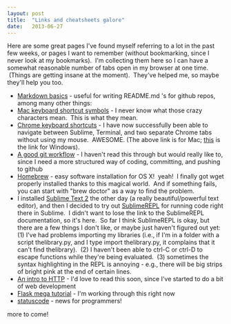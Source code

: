 ```yaml
---
layout: post
title:  "Links and cheatsheets galore"
date:   2013-06-27
---
```


Here are some great pages I've found myself referring to a lot in the
past few weeks, or pages I want to remember (without bookmarking, since
I never look at my bookmarks).  I'm collecting them here so I can have a
somewhat reasonable number of tabs open in my browser at one time.
 (Things are getting insane at the moment).  They've helped me, so maybe
they'll help you too.

-   [Markdown basics][] - useful for writing README.md 's for github
    repos, among many other things: 
-   [Mac keyboard shortcut symbols][] - I never know what those crazy
    characters mean.  This is what they mean.
-   [Chrome keyboard shortcuts][] - I have now successfully been able to
    navigate between Sublime, Terminal, and two separate Chrome tabs
    without using my mouse.  AWESOME. (The above link is for Mac;
    [this][] is the link for Windows).
-   [A good git workflow][] - I haven't read this through but would
    really like to, since I need a more structured way of coding,
    committing, and pushing to github
-   [Homebrew][] - easy software installation for OS X!  yeah!  I
    finally got wget properly installed thanks to this magical world.
     And if something fails, you can start with "brew doctor" as a way
    to find the problem.  
-   I installed [Sublime Text 2][] the other day (a really
    beautiful/powerful text editor), and then I decided to try out
    [SublimeREPL][] for running code right there in Sublime.  I didn't
    want to lose the link to the SublimeREPL documentation, so it's
    here.  So far I think SublimeREPL is okay, but there are a few
    things I don't like, or maybe just haven't figured out yet: (1) I've
    had problems importing my libraries (i.e., if I'm in a folder with a
    script thelibrary.py, and I type import thelibrary.py, it complains
    that it can't find thelibrary).  (2) I haven't been able to ctrl-C
    or ctrl-D to escape functions while they're being evaluated.  (3)
    sometimes the syntax highlighting in the REPL is annoying - e.g.,
    there will be big strips of bright pink at the end of certain lines.
-   [An intro to HTTP][] - I'd love to read this soon, since I've
    started to do a bit of web development
-   [Flask mega tutorial][] - I'm working through this right now
-   [statuscode][] - news for programmers!

more to come!

  [Markdown basics]: https://github.com/adam-p/markdown-here/wiki/Markdown-Cheatsheet
  [Mac keyboard shortcut symbols]: http://guides.macrumors.com/Image:224px-Mac_keyboard_symbols.jpg
  [Chrome keyboard shortcuts]: https://support.google.com/chrome/answer/165450?hl=en
  [this]: https://support.google.com/chrome/answer/157179?hl=en
  [A good git workflow]: http://scottchacon.com/2011/08/31/github-flow.html
  [Homebrew]: http://mxcl.github.io/homebrew/
  [Sublime Text 2]: http://www.sublimetext.com/
  [SublimeREPL]: https://github.com/wuub/SublimeREPL
  [An intro to HTTP]: http://www.w3schools.com/tags/ref_httpmethods.asp
  [Flask mega tutorial]: http://blog.miguelgrinberg.com/post/the-flask-mega-tutorial-part-i-hello-world
  [statuscode]: http://statuscode.org/
